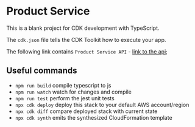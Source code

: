 # Product Service

This is a blank project for CDK development with TypeScript.

The `cdk.json` file tells the CDK Toolkit how to execute your app.

The following link contains `Product Service API` - [link to the api](https://gyc0omak64.execute-api.eu-west-1.amazonaws.com/prod);

## Useful commands

-   `npm run build` compile typescript to js
-   `npm run watch` watch for changes and compile
-   `npm run test` perform the jest unit tests
-   `npx cdk deploy` deploy this stack to your default AWS account/region
-   `npx cdk diff` compare deployed stack with current state
-   `npx cdk synth` emits the synthesized CloudFormation template
